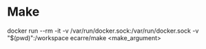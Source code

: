 # Make

docker run --rm -it -v /var/run/docker.sock:/var/run/docker.sock -v "$(pwd)":/workspace ecarre/make <make_argument>